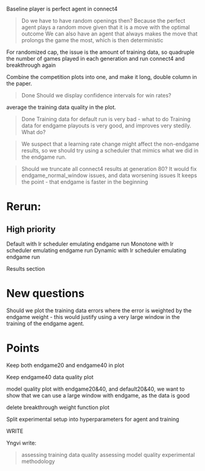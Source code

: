
Baseline player is perfect agent in connect4
> Do we have to have random openings then? Because the perfect agent plays a random move given that it is a move with the optimal outcome
> We can also have an agent that always makes the move that prolongs the game the most, which is then deterministic


For randomized cap, the issue is the amount of training data, so quadruple the number of games played in each generation and run connect4 and breakthrough again

Combine the competition plots into one, and make it long, double column in the paper.
> Done
> Should we display confidence intervals for win rates?

average the training data quality in the plot.
> Done
> Training data for default run is very bad - what to do
> Training data for endgame playouts is very good, and improves very stedily. What do?

> We suspect that a learning rate change might affect the non-endgame results, so we should try using a scheduler that mimics what we did in the endgame run.

> Should we truncate all connect4 results at generation 80?
> It would fix endgame_normal_window issues, and data worsening issues
> It keeps the point - that endgame is faster in the beginning

# Rerun:
## High priority
Default with lr scheduler emulating endgame run
Monotone with lr scheduler emulating endgame run
Dynamic with lr scheduler emulating endgame run

Results section



# New questions

Should we plot the training data errors where the error is weighted by the endgame weight - this would justify using a very large window in the training of the endgame agent.

# Points
Keep both endgame20 and endgame40 in plot

Keep endgame40 data quality plot

model quality plot with endgame20&40, and default20&40, we want to show that we can use a large window with endgame, as the data is good

delete breakthrough weight function plot

Split experimental setup into hyperparameters for agent and training

WRITE

Yngvi write:
> assessing training data quality 
> assessing model quality
> experimental methodology


